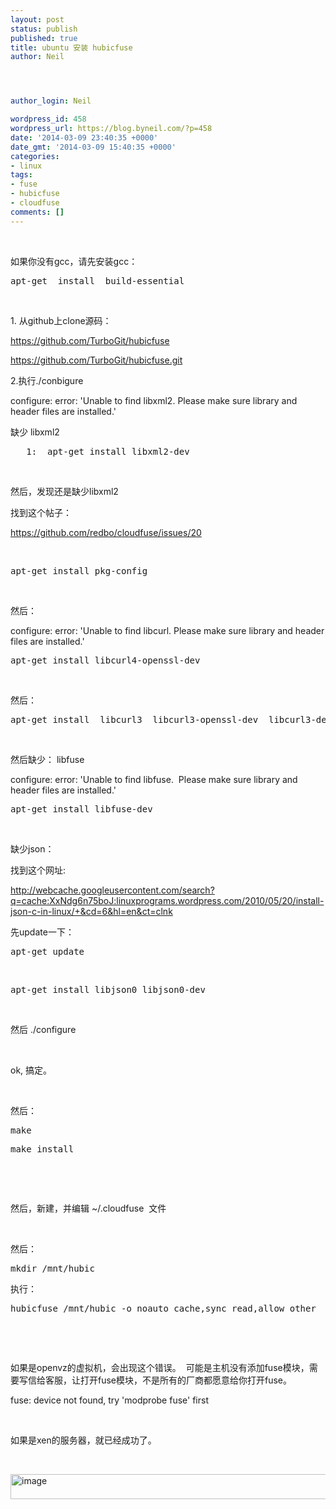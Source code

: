 ```yaml
---
layout: post
status: publish
published: true
title: ubuntu 安装 hubicfuse
author: Neil




author_login: Neil

wordpress_id: 458
wordpress_url: https://blog.byneil.com/?p=458
date: '2014-03-09 23:40:35 +0000'
date_gmt: '2014-03-09 15:40:35 +0000'
categories:
- linux
tags:
- fuse
- hubicfuse
- cloudfuse
comments: []
---
```

<p>&nbsp;</p>
<p>如果你没有gcc，请先安装gcc：</p>
<div class="csharpcode">
<pre class="alt">apt-get  install  build-essential</pre>
</div>
<p>&nbsp;</p>
<p>1. 从github上clone源码：</p>
<p><a title="https://github.com/TurboGit/hubicfuse" href="https://github.com/TurboGit/hubicfuse">https://github.com/TurboGit/hubicfuse</a></p>
<p><a title="https://github.com/TurboGit/hubicfuse.git" href="https://github.com/TurboGit/hubicfuse.git">https://github.com/TurboGit/hubicfuse.git</a></p>
<p>2.执行./conbigure</p>
<p>configure: error: 'Unable to find libxml2. Please make sure library and header files are installed.'</p>
<p>缺少 libxml2</p>
<div class="csharpcode">
<pre class="alt"><span class="lnum">   1:  </span>apt-get install libxml2-dev</pre>
</div>
<p>&nbsp;</p>
<p>然后，发现还是缺少libxml2</p>
<p>找到这个帖子：</p>
<p><a title="https://github.com/redbo/cloudfuse/issues/20" href="https://github.com/redbo/cloudfuse/issues/20">https://github.com/redbo/cloudfuse/issues/20</a></p>
<p>&nbsp;</p>
<div class="csharpcode">
<pre class="alt">apt-get install pkg-config</pre>
</div>
<p>&nbsp;</p>
<p>然后：</p>
<p>configure: error: 'Unable to find libcurl. Please make sure library and header files are installed.'</p>
<div class="csharpcode">
<pre class="alt">apt-get install libcurl4-openssl-dev</pre>
</div>
<p>&nbsp;</p>
<p>然后：</p>
<div class="csharpcode">
<pre class="alt">apt-get install  libcurl3  libcurl3-openssl-dev  libcurl3-dev</pre>
</div>
<p>&nbsp;</p>
<p>然后缺少： libfuse</p>
<p>configure: error: 'Unable to find libfuse.&nbsp; Please make sure library and header files are installed.'</p>
<div class="csharpcode">
<pre class="alt">apt-get install libfuse-dev</pre>
</div>
<p>&nbsp;</p>
<p>缺少json：</p>
<p>找到这个网址:</p>
<p><a title="http://webcache.googleusercontent.com/search?q=cache:XxNdg6n75boJ:linuxprograms.wordpress.com/2010/05/20/install-json-c-in-linux/+&amp;cd=6&amp;hl=en&amp;ct=clnk" href="http://webcache.googleusercontent.com/search?q=cache:XxNdg6n75boJ:linuxprograms.wordpress.com/2010/05/20/install-json-c-in-linux/+&amp;cd=6&amp;hl=en&amp;ct=clnk">http://webcache.googleusercontent.com/search?q=cache:XxNdg6n75boJ:linuxprograms.wordpress.com/2010/05/20/install-json-c-in-linux/+&amp;cd=6&amp;hl=en&amp;ct=clnk</a></p>
<p>先update一下：</p>
<div class="csharpcode">
<pre class="alt">apt-get update</pre>
</div>
<p>&nbsp;</p>
<div class="csharpcode">
<pre class="alt">apt-get install libjson0 libjson0-dev</pre>
</div>
<p>&nbsp;</p>
<p>然后 ./configure</p>
<p>&nbsp;</p>
<p>ok, 搞定。</p>
<p>&nbsp;</p>
<p>然后：</p>
<div class="csharpcode">
<pre class="alt">make</pre>
<pre>make install</pre>
</div>
<p>&nbsp;</p>
<p>&nbsp;</p>
<p>然后，新建，并编辑 ~/.cloudfuse&nbsp; 文件</p>
<p>&nbsp;</p>
<p>然后：</p>
<div class="csharpcode">
<pre class="alt">mkdir /mnt/hubic</pre>
</div>
<p>执行：</p>
<div class="csharpcode">
<pre class="alt crayon-selected">hubicfuse /mnt/hubic -o noauto_cache,sync_read,allow_other</pre>
</div>
<p>&nbsp;</p>
<p>&nbsp;</p>
<p>如果是openvz的虚拟机，会出现这个错误。&nbsp; 可能是主机没有添加fuse模块，需要写信给客服，让打开fuse模块，不是所有的厂商都愿意给你打开fuse。</p>
<p>fuse: device not found, try 'modprobe fuse' first</p>
<p>&nbsp;</p>
<p>如果是xen的服务器，就已经成功了。</p>
<p>&nbsp;</p>
<p><a href="http://blog.byneil.com/wp-content/uploads/2014/03/image16.png"><img style="display: inline; border-width: 0px;" title="image" src="https://blog.byneil.com/wp-content/uploads/2014/08/image_thumb16.png" alt="image" width="880" height="40" border="0" /></a></p>
